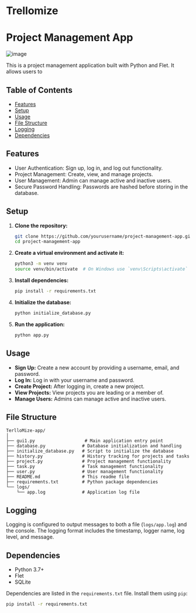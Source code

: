 # Trellomize
# Project Management App
![image](https://github.com/Mahsesol/Trellomize/assets/154425249/453ed5c6-e7bd-4996-839a-e3e335dc2090)

This is a project management application built with Python and Flet. It allows users to

## Table of Contents

- [Features](#features)
- [Setup](#setup)
- [Usage](#usage)
- [File Structure](#file-structure)
- [Logging](#logging)
- [Dependencies](#dependencies)


## Features

- User Authentication: Sign up, log in, and log out functionality.
- Project Management: Create, view, and manage projects.
- User Management: Admin can manage active and inactive users.
- Secure Password Handling: Passwords are hashed before storing in the database.

## Setup

1. **Clone the repository:**
    ```bash
    git clone https://github.com/yourusername/project-management-app.git
    cd project-management-app
    ```

2. **Create a virtual environment and activate it:**
    ```bash
    python3 -m venv venv
    source venv/bin/activate  # On Windows use `venv\Scripts\activate`
    ```

3. **Install dependencies:**
    ```bash
    pip install -r requirements.txt
    ```

4. **Initialize the database:**
    ```bash
    python initialize_database.py
    ```

5. **Run the application:**
    ```bash
    python app.py
    ```

## Usage

- **Sign Up:** Create a new account by providing a username, email, and password.
- **Log In:** Log in with your username and password.
- **Create Project:** After logging in, create a new project.
- **View Projects:** View projects you are leading or a member of.
- **Manage Users:** Admins can manage active and inactive users.

## File Structure

```plaintext
TerlloMize-app/
│
├── gui1.py                   # Main application entry point
├── database.py              # Database initialization and handling
├── initialize_database.py   # Script to initialize the database
├── history.py               # History tracking for projects and tasks
├── project.py               # Project management functionality
├── task.py                  # Task management functionality
├── user.py                  # User management functionality
├── README.md                # This readme file
├── requirements.txt         # Python package dependencies
└── logs/
    └── app.log              # Application log file
```

## Logging

Logging is configured to output messages to both a file (`logs/app.log`) and the console. The logging format includes the timestamp, logger name, log level, and message.

## Dependencies

- Python 3.7+
- Flet
- SQLite

Dependencies are listed in the `requirements.txt` file. Install them using `pip`:

```bash
pip install -r requirements.txt
```
